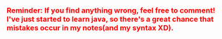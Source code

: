 ### <font color=#FF0000>Reminder: If you find anything wrong, feel free to comment! I've just started to learn java, so there's a great chance that mistakes occur in my notes(and my syntax XD).</font><br /> 
